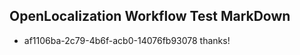 ## OpenLocalization Workflow Test MarkDown
* af1106ba-2c79-4b6f-acb0-14076fb93078 thanks!

<!--HONumber=Jul16_HO5-->



